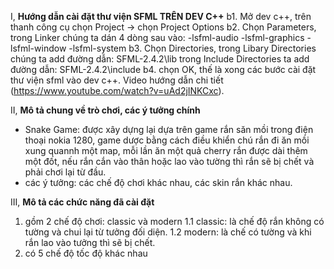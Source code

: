 I, **Hướng dẫn cài đặt thư viện SFML TRÊN DEV C++**
 b1. Mở dev c++, trên thanh công cụ chọn Project -> chọn Project Options
 b2. Chọn Parameters, trong Linker chúng ta dán 4 dòng sau vào:
  -lsfml-audio
  -lsfml-graphics
  -lsfml-window
  -lsfml-system 
 b3. Chọn Directories, trong Libary Directories chúng ta add đường dẫn: SFML-2.4.2\lib
                       trong Include Directories ta add đường dẫn: SFML-2.4.2\include
 b4. chọn OK, thế là xong các bước cài đặt thư viện sfml vào dev c++. Video hướng dẫn chi tiết (https://www.youtube.com/watch?v=uAd2jINKCxc).
 
II, **Mô tả chung về trò chơi, các ý tưởng chính**
* Snake Game: được xây dựng lại dựa trên game rắn săn mồi trong điện thoại nokia 1280, game dược bằng cách điều khiển chú rắn đi ăn mồi xung quannh một map, mỗi lần ăn một quả cherry rắn được dài thêm một đốt, nếu rắn cắn vào thân hoặc lao vào tường thì rắn sẽ bị chết và phải chơi lại từ đầu.
* các ý tưởng: các chế độ chơi khác nhau, các skin rắn khác nhau.

III, **Mô tả các chức năng đã cài đặt**
 1. gồm 2 chế độ chơi: classic và modern 
  1.1 classic: là chế độ rắn không có tường và chui lại từ tưởng đối diện.
  1.2 modern:  là chế có tường và khi rắn lao vào tưởng thì sẽ bị chết.
 2. có 5 chế độ tốc độ khác nhau
